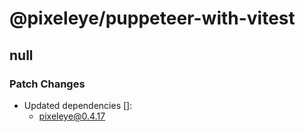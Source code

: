 # @pixeleye/puppeteer-with-vitest

## null

### Patch Changes

- Updated dependencies []:
  - pixeleye@0.4.17
